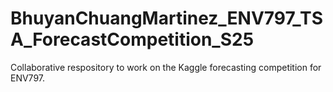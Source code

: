 # BhuyanChuangMartinez_ENV797_TSA_ForecastCompetition_S25
Collaborative respository to work on the Kaggle forecasting competition for ENV797.
